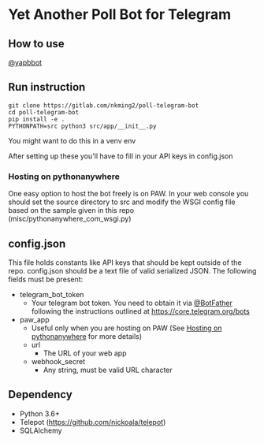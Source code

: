 # Yet Another Poll Bot for Telegram

## How to use
[@yapbbot](https://telegram.me/yapbbot)

## Run instruction
```
git clone https://gitlab.com/nkming2/poll-telegram-bot
cd poll-telegram-bot
pip install -e .
PYTHONPATH=src python3 src/app/__init__.py
```
You might want to do this in a venv env

After setting up these you'll have to fill in your API keys in config.json

### Hosting on pythonanywhere
One easy option to host the bot freely is on PAW. In your web console you should
set the source directory to src and modify the WSGI config file based on the
sample given in this repo (misc/pythonanywhere_com_wsgi.py)

## config.json
This file holds constants like API keys that should be kept outside of the repo.
config.json should be a text file of valid serialized JSON. The following fields
must be present:
- telegram_bot_token
  - Your telegram bot token. You need to obtain it via
  [@BotFather](https://telegram.me/BotFather) following the instructions outlined
  at https://core.telegram.org/bots
- paw_app
  - Useful only when you are hosting on PAW (See
  [Hosting on pythonanywhere](#hosting-on-pythonanywhere) for more details)
  - url
    - The URL of your web app
  - webhook_secret
    - Any string, must be valid URL character

## Dependency
- Python 3.6+
- Telepot (https://github.com/nickoala/telepot)
- SQLAlchemy
